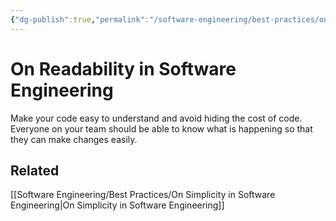 ```yaml
---
{"dg-publish":true,"permalink":"/software-engineering/best-practices/on-readability-in-software-engineering/","tags":["type/permanent","code/best_practices"],"created":"2023-07-28T07:52:08.853-05:00","updated":"2023-09-05T14:38:39.367-05:00"}
---
```


# On Readability in Software Engineering

Make your code easy to understand and avoid hiding the cost of code. Everyone on your team should be able to know what is happening so that they can make changes easily. 

## Related
[[Software Engineering/Best Practices/On Simplicity in Software Engineering\|On Simplicity in Software Engineering]]